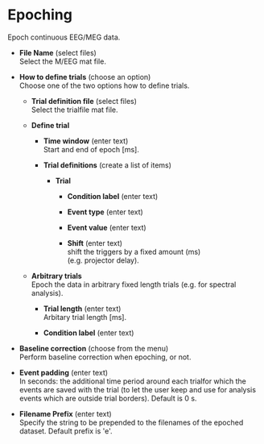 # Epoching  
Epoch continuous EEG/MEG data.   

* **File Name** (select files)  
Select the M/EEG mat file.   

* **How to define trials** (choose an option)  
Choose one of the two options how to define trials.   

    * **Trial definition file** (select files)  
    Select the trialfile mat file.   

    * **Define trial**   

        * **Time window** (enter text)  
        Start and end of epoch [ms].   

        * **Trial definitions** (create a list of items)  

            * **Trial**   

                * **Condition label** (enter text)  

                * **Event type** (enter text)  

                * **Event value** (enter text)  

                * **Shift** (enter text)  
                shift the triggers by a fixed amount (ms)   
                (e.g. projector delay).   

    * **Arbitrary trials**   
    Epoch the data in arbitrary fixed length trials (e.g. for spectral analysis).   

        * **Trial length** (enter text)  
        Arbitary trial length [ms].   

        * **Condition label** (enter text)  

* **Baseline correction** (choose from the menu)  
Perform baseline correction when epoching, or not.   

* **Event padding** (enter text)  
In seconds: the additional time period around each trialfor which the events are saved with the trial (to let the user keep and use for analysis events which are outside trial borders). Default is 0 s.   

* **Filename Prefix** (enter text)  
Specify the string to be prepended to the filenames of the epoched dataset. Default prefix is 'e'.   
